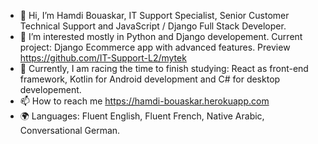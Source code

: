 - 👋 Hi, I’m Hamdi Bouaskar, IT Support Specialist, Senior Customer Technical Support and JavaScript / Django Full Stack Developer.
- 👀 I’m interested mostly in Python and Django developement. Current project: Django Ecommerce app with advanced features.
  Preview  https://github.com/IT-Support-L2/mytek
- 🚀 Currently, I am racing the time to finish studying: React as front-end framework, Kotlin for Android development and C# for desktop developement. 
- 📫 How to reach me https://hamdi-bouaskar.herokuapp.com
- 🌍 Languages: Fluent English, Fluent French, Native Arabic, Conversational German.
<!---
IT-Support-L2/IT-Support-L2 is a ✨ special ✨ repository because its `README.md` (this file) appears on your GitHub profile.
You can click the Preview link to take a look at your changes.
--->

